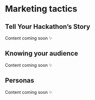 # Marketing tactics

## Tell Your Hackathon’s Story

Content coming soon ✨

## Knowing your audience

Content coming soon ✨

## Personas

Content coming soon ✨

